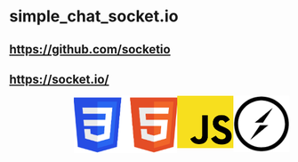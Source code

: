 # simple_chat_socket.io
## https://github.com/socketio
## https://socket.io/

<img src="https://github.com/rodrigonuness/language_pictures/blob/master/socket.io.png" align="right" width="20%">
<img src="https://github.com/rodrigonuness/language_pictures/blob/master/Javascript.png" align="right" width="20%">
<img src="https://github.com/rodrigonuness/language_pictures/blob/master/html&css.png" align="right" width="37%">
